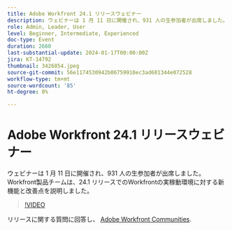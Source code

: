 ```yaml
---
title: Adobe Workfront 24.1 リリースウェビナー
description: ウェビナーは 1 月 11 日に開催され、931 人の生参加者が出席しました。 Workfront製品チームは、24.1 リリースでのWorkfrontの実稼動環境に対する新機能と改善点を説明しました。
role: Admin, Leader, User
level: Beginner, Intermediate, Experienced
doc-type: Event
duration: 2660
last-substantial-update: 2024-01-17T00:00:00Z
jira: KT-14792
thumbnail: 3426854.jpeg
source-git-commit: 56e1174530942b06759910ec3ad601344e072528
workflow-type: tm+mt
source-wordcount: '85'
ht-degree: 0%

---
```



# Adobe Workfront 24.1 リリースウェビナー

ウェビナーは 1 月 11 日に開催され、931 人の生参加者が出席しました。 Workfront製品チームは、24.1 リリースでのWorkfrontの実稼動環境に対する新機能と改善点を説明しました。

>[!VIDEO](https://video.tv.adobe.com/v/3426854/?learn=on)

リリースに関する質問に回答し、 [Adobe Workfront Communities](https://experienceleaguecommunities.adobe.com/t5/workfront-discussions/event-follow-up-adobe-workfront-24-1-release-webinar/td-p/645442?profile.language=en).